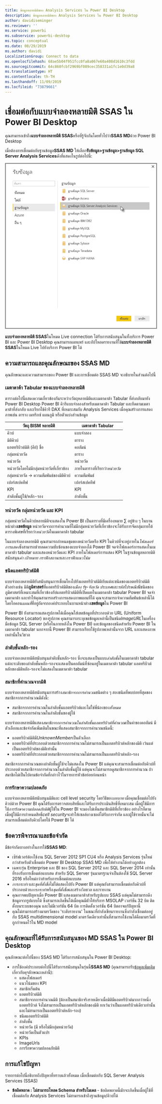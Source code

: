 ```yaml
---
title: ข้อมูลหลายมิติของ Analysis Services ใน Power BI Desktop
description: ข้อมูลหลายมิติของ Analysis Services ใน Power BI Desktop
author: davidiseminger
ms.reviewer: ''
ms.service: powerbi
ms.subservice: powerbi-desktop
ms.topic: conceptual
ms.date: 08/29/2019
ms.author: davidi
LocalizationGroup: Connect to data
ms.openlocfilehash: 68ae5b04f951fcc0fa8a067e60a408d1610c3fdd
ms.sourcegitcommit: 64c860fcbf2969bf089cec358331a1fc1e0d39a8
ms.translationtype: HT
ms.contentlocale: th-TH
ms.lasthandoff: 11/09/2019
ms.locfileid: "73879661"
---
```

# <a name="connect-to-ssas-multidimensional-models-in-power-bi-desktop"></a>เชื่อมต่อกับแบบจำลองหลายมิติ SSAS ใน Power BI Desktop
คุณสามารถเข้าถึง**แบบจำลองหลายมิติ SSAS**หรือที่รู้จักกันโดยทั่วไปว่า**SSAS MD**ด้วย Power BI Desktop

เมื่อต้องการเชื่อมต่อกับฐานข้อมูล**SSAS MD** ให้เลือก**รับข้อมูล&gt;ฐานข้อมูล&gt;ฐานข้อมูล SQL Server Analysis Services**ดังที่แสดงในรูปต่อไปนี้:

![](media/desktop-ssas-multidimensional/ssas-multidimensional-2.png)

**แบบจำลองหลายมิติ SSAS**ในโหมด Live connection ได้รับการสนับสนุนในทั้งบริการ Power BI และ Power BI Desktop คุณสามารถเผยแพร่ และอัปโหลดรายงานที่ใช้**แบบจำลองหลายมิติ SSAS**ในโหมด Live ไปยังบริการ Power BI ได้

## <a name="capabilities-and-features-of-ssas-md"></a>ความสามารถและคุณลักษณะของ SSAS MD
คุณลักษณะและความสามารถของ Power BI และการเชื่อมต่อ SSAS MD จะอธิบายในส่วนต่อไปนี้

### <a name="tabular-metadata-of-multidimensional-models"></a>เมตาดาต้า Tabular ของแบบจำลองหลายมิติ
ตารางต่อไปนี้แสดงความเกี่ยวข้องกันระหว่างวัตถุหลายมิติและเมตาดาต้า Tabular ที่ส่งกลับมายัง Power BI Desktop Power BI คิวรีแบบจำลองสำหรับเมตาดาต้า Tabular และยึดตามเมตาดาต้าที่ส่งกลับ และเรียกใช้คิวรี DAX ที่เหมาะสมกับ Analysis Services เมื่อคุณสร้างการแสดงภาพเช่น ตาราง เมทริกซ์ แผนภูมิ หรือตัวแบ่งส่วนข้อมูล

| วัตถุ BISM หลายมิติ | เมตาดาต้า Tabular |
| --- | --- |
| คิวบ์ |แบบจำลอง |
| มิติคิวบ์ |ตาราง |
| แอตทริบิวต์มิติ (คีย์) ชื่อ |คอลัมน์ |
| กลุ่มหน่วยวัด |ตาราง |
| หน่วยวัด |หน่วยวัด |
| หน่วยวัดโดยไม่มีกลุ่มหน่วยวัดที่เกี่ยวข้อง |ภายในตารางที่เรียกว่า*หน่วยวัด* |
| กลุ่มหน่วยวัด -> ความสัมพันธ์ของมิติคิวบ์ |ความสัมพันธ์ |
| เปอร์สเปคทีฟ |เปอร์สเปคทีฟ |
| KPI |KPI |
| ลำดับชั้นผู้ใช้/หลัก-รอง |ลำดับชั้น |

### <a name="measures-measure-groups-and-kpis"></a>หน่วยวัด กลุ่มหน่วยวัด และ KPI
กลุ่มหน่วยวัดในคิวบ์หลายมิติจะแสดงใน Power BI เป็นตารางที่มีเครื่องหมาย ∑ อยู่ข้าง ๆ ในบานหน้าต่าง**เขตข้อมูล** หน่วยวัดจากการคำนวณที่ไม่มีกลุ่มหน่วยวัดที่เกี่ยวข้องจะได้รับการจัดกลุ่มภายใต้ตารางพิเศษที่เรียกว่า*หน่วยวัด*ในเมตาดาต้า tabular

ในแบบจำลองหลายมิติ คุณสามารถกำหนดชุดของหน่วยวัดหรือ KPI ในคิวบ์ที่จะอยู่ภายใน*โฟลเดอร์การแสดง*ซึ่งสามารถช่วยลดความซับซ้อนของแบบจำลองได้ Power BI จดจำโฟลเดอร์การแสดงในเมตาดาต้า tabular และแสดงหน่วยวัดและ KPI ภายในโฟลเดอร์การแสดง KPI ในฐานข้อมูลหลายมิติสนับสนุน*ค่า* *เป้าหมาย* *กราฟิกสถานะ*และ*กราฟิกแนวโน้ม*

### <a name="dimension-attribute-type"></a>ชนิดแอตทริบิวต์มิติ
แบบจำลองหลายมิติยังสนับสนุนการเชื่อมโยงไปยังแอตทริบิวต์มิติกับแต่ละชนิดของแอตทริบิวต์มิติ ตัวอย่างเช่น มิติ**ภูมิศาสตร์**ที่แอตทริบิวต์มิติของ*เมือง* *รัฐ-จังหวัด* *ประเทศ*และ*รหัสไปรษณีย์*มีชนิดของภูมิศาสตร์ที่เหมาะสมที่เกี่ยวข้องกับ่แอตทริบิวต์มิติที่เปิดเผยในเมตาดาต้า tabular Power BI จดจำเมตาดาต้า และทำให้คุณสามารถสร้างการแสดงภาพแผนที่ได้ คุณจะสามารถจำความสัมพันธ์เหล่านี้ได้โดยไอคอน*แผนที่*ที่อยู่ถัดจากองค์ประกอบในบานหน้าต่าง**เขตข้อมูล**ใน Power BI

Power BI ยังสามารถแสดงรูปภาพได้เมื่อคุณใส่เขตข้อมูลที่ประกอบด้วย URL (Uniform Resource Locator) ของรูปภาพ คุณสามารถระบุเขตข้อมูลเหล่านี้เป็นชนิด*ImageURL*ในเครื่องมือข้อมูล SQL Server (หรือในภายหลังใน Power BI) และข้อมูลของชนิดสำหรับ Power BI ในเมตาดาต้า tabular นอกจากนี้ Power BI สามารถเรียกใช้รูปภาพเหล่านั้นจาก URL และแสดงภาพเหล่านั้นในวิชวล

### <a name="parent-child-hierarchies"></a>ลำดับชั้นหลัก-รอง
แบบจำลองหลายมิติสนับสนุนลำดับชั้นหลัก-รอง ซึ่งจะแสดงเป็นแบบ*ลำดับชั้น*ในเมตาดาต้า tabular แต่ละระดับของลำดับชั้นหลัก-รองจะแสดงเป็นคอลัมน์ที่ซ่อนอยู่ในเมตาดาต้า tabular แอตทริบิวต์หลักของมิติหลัก-รองจะไม่แสดงในเมตาดาต้า tabular

### <a name="dimension-calculated-members"></a>สมาชิกที่คำนวณจากมิติ
แบบจำลองหลายมิติสนับสนุนการสร้าง*สมาชิกจากการคำนวณ*ชนิดต่าง ๆ สองชนิดที่พบบ่อยที่สุดของสมาชิกจากการคำนวณมีดังนี้:

* สมาชิกจากการคำนวณในลำดับชั้นแอตทริบิวต์และไม่ใช่พี่น้องของ*ทั้งหมด*
* สมาชิกจากการคำนวณในลำดับชั้นของผู้ใช้

แบบจำลองหลายมิติแสดง*สมาชิกจากการคำนวณในลำดับชั้นแอตทริบิวต์ที่คำนวณ*เป็นค่าของคอลัมน์ มีตัวเลือกและข้อจำกัดเพิ่มเติมในขณะที่แสดงสมาชิกจากการคำนวณชนิดนี้:

* แอตทริบิวต์มิติมี*UnknownMember*เป็นตัวเลือก
* แอตทริบิวต์ที่ประกอบด้วยสมาชิกจากการคำนวณไม่สามารถเป็นแอตทริบิวต์หลักของมิติ เว้นแต่เป็นแอตทริบิวต์ของมิติเท่านั้น
* แอตทริบิวต์ที่ประกอบด้วยสมาชิกจากการคำนวณไม่สามารถเป็นแอตทริบิวต์หลัก-รอง

สมาชิกจากการคำนวณของลำดับชั้นผู้ใช้จะไม่แสดงใน Power BI แต่คุณจะสามารถเชื่อมต่อกับคิวบ์ที่ประกอบด้วยสมาชิกจากการคำนวณในลำดับชั้นผู้ใช้ แต่คุณจะไม่สามารถดูสมาชิกจากการคำนวณ ถ้าสมาชิกไม่เป็นไปตามข้อจำกัดที่กล่าวไว้ในรายการหัวข้อย่อยก่อนหน้า

### <a name="security"></a>การรักษาความปลอดภัย
แบบจำลองหลายมิติสนับสนุนมิติและ cell level security โดยวิธีของ*บทบาท* เมื่อคุณเชื่อมต่อไปยังคิวบ์ด้วย Power BI คุณได้รับการตรวจสอบสิทธิ์และได้รับการประเมินสิทธิ์ที่เหมาะสม เมื่อผู้ใช้มีการใช้*การรักษาความปลอดภัยมิติ*ผู้ใช้ใน Power BI จะมองไม่เห็นสมาชิกมิติที่เกี่ยวข้อง อย่างไรก็ตาม เมื่อผู้ใช้มีการกำหนดสิทธิ์*cell security*จะทำให้เซลล์บางเซลล์ได้รับการจำกัด และผู้ใช้รายนั้นจะไม่สามารถเชื่อมต่อกับคิวบ์โดยใช้ Power BI ได้

## <a name="considerations-and-limitations"></a>ข้อควรพิจารณาและข้อจำกัด
มีข้อจำกัดบางอย่างในการใช้**SSAS MD**:

* เซิร์ฟเวอร์ต้องใช้งาน SQL Server 2012 SP1 CU4 หรือ Analysis Services รุ่นใหม่กว่าสำหรับตัวเชื่อมต่อ Power BI Desktop SSAS MD เพื่อให้ทำงานได้อย่างถูกต้อง
* เฉพาะรุ่น Enterprise และ BI ของ SQL Server 2012 และ SQL Server 2014 เท่านั้นที่รองรับการเชื่อมต่อแบบสด สำหรับ SQL Server รุ่นมาตรฐานจำเป็นต้องใช้ SQL Server 2016 หรือใหม่กว่าสำหรับการเชื่อมต่อแบบสด
* *การกระทำ* และ*ชุดที่ตั้งชื่อ*ไม่ได้แสดงไปยัง Power BI แต่คุณยังสามารถเชื่อมต่อกับคิวบ์ที่ประกอบด้วย*การกระทำ*หรือ*ชุดที่ตั้งชื่อ*และสร้างวิลชวล และรายงาน
* คุณอาจพบปัญหาเมื่อ Power BI แสดงเมตาดาต้าสำหรับรูปแบบ SSAS แต่คุณไม่สามารถดึงข้อมูลจากรูปแบบได้ ซึ่งสามารถเกิดขึ้นได้เมื่อคุณมีตัวให้บริการ MSOLAP เวอร์ชัน 32 บิต ติดตั้งบนระบบของคุณ และไม่มีเวอร์ชัน 64 บิต การติดตั้งเวอร์ชัน 64 บิตอาจแก้ปัญหานี้
* คุณไม่สามารถสร้างมาตรวัดของ 'ระดับรายงาน' ในขณะที่กำลังเขียนรายงานซึ่งกำลังเชื่อมต่ออยู่กับ SSAS multidimensional model มาตรวัดเดียวเท่านั้นที่สามารถใช้งานได้คือมาตรวัดที่ถูกกำหนดไว้ใน MD model

## <a name="supported-features-of-ssas-md-in-power-bi-desktop"></a>คุณลักษณะที่ได้รับการสนับสนุนของ MD SSAS ใน Power BI Desktop
คุณลักษณะต่อไปนี้ของ SSAS MD ได้รับการสนับสนุนใน Power BI Desktop:

* การใช้องค์ประกอบต่อไปนี้ได้รับการสนับสนุนในรุ่นนี้**SSAS MD** (คุณสามารถรับ[ข้อมูลเพิ่มเติม](https://docs.microsoft.com/sql/analysis-services/multidimensional-models/understanding-power-view-for-multidimensional-models?view=sql-server-2014)เกี่ยวกับคุฯลักษณะเหล่านี้):
  * แสดงโฟลเดอร์
  * แนวโน้มของ KPI
  * สมาชิกเริ่มต้น
  * แอตทริบิวต์มิติ
  * สมาชิกจากการคำนวณมิติ (ต้องเป็นสมาชิกจริงรายเดียวเมื่อมิติมีแอตทริบิวต์มากกว่าหนึ่งแอตทริบิวต์ จึงไม่สามารถเป็นแอตทริบิวต์หลักของมิติ ยกเว้นว่าเป็นแอตทริบิวต์เดียวเท่านั้น และไม่สามารถเป็นแอตทริบิวต์หลัก-รอง)
  * ชนิดแอตทริบิวต์มิติ
  * ลำดับชั้น
  * หน่วยวัด (มี หรือไม่มีกลุ่มหน่วยวัด)
  * หน่วยวัดเป็นตัวแปร
  * KPIs
  * ImageUrls
  * การรักษาความปลอดภัยมิติ

## <a name="troubleshooting"></a>การแก้ไขปัญหา 
รายการต่อไปนี้อธิบายถึงปัญหาที่ทราบแล้วทั้งหมด เมื่อเชื่อมต่อกับ SQL Server Analysis Services (SSAS) 

* **ข้อผิดพลาด : ไม่สามารถโหลด Schema สำหรับโมเดล** - ข้อผิดพลาดนี้มักจะเกิดขึ้นเมื่อผู้ใช้ที่เชื่อมต่อกับ Analysis Services ไม่สามารถเข้าถึงฐานข้อมูล/คิวบ์ได้
